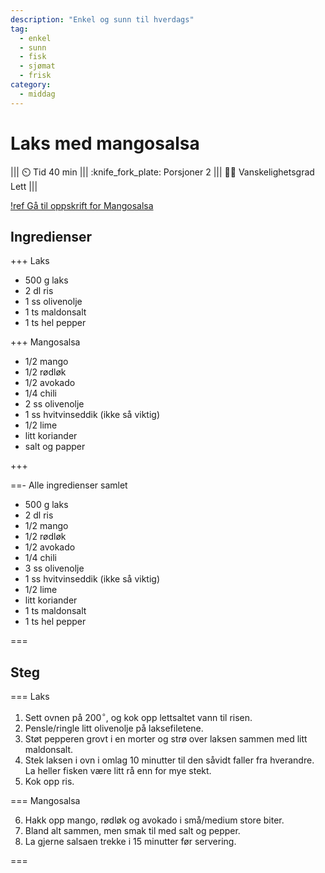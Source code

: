 ```yaml
---
description: "Enkel og sunn til hverdags"
tag:
  - enkel
  - sunn
  - fisk
  - sjømat
  - frisk
category:
  - middag
---
```


# Laks med mangosalsa

||| :timer_clock: Tid
40 min
||| :knife_fork_plate: Porsjoner
2
||| :cook: Vanskelighetsgrad
Lett
|||

[!ref Gå til oppskrift for Mangosalsa](/enkel-servering/mangosalsa.md)

## Ingredienser

+++ Laks

- 500 g laks
- 2 dl ris
- 1 ss olivenolje
- 1 ts maldonsalt
- 1 ts hel pepper

+++ Mangosalsa

- 1/2 mango
- 1/2 rødløk
- 1/2 avokado
- 1/4 chili
- 2 ss olivenolje
- 1 ss hvitvinseddik (ikke så viktig)
- 1/2 lime
- litt koriander
- salt og papper

+++

==- Alle ingredienser samlet

- 500 g laks
- 2 dl ris
- 1/2 mango
- 1/2 rødløk
- 1/2 avokado
- 1/4 chili
- 3 ss olivenolje
- 1 ss hvitvinseddik (ikke så viktig)
- 1/2 lime
- litt koriander
- 1 ts maldonsalt
- 1 ts hel pepper

===

## Steg

=== Laks

1. Sett ovnen på $200^\circ$, og kok opp lettsaltet vann til risen.
2. Pensle/ringle litt olivenolje på laksefiletene.
3. Støt pepperen grovt i en morter og strø over laksen sammen med litt maldonsalt.
4. Stek laksen i ovn i omlag $10$ minutter til den såvidt faller fra hverandre. La
   heller fisken være litt rå enn for mye stekt.
5. Kok opp ris.

=== Mangosalsa

6. Hakk opp mango, rødløk og avokado i små/medium store biter.
7. Bland alt sammen, men smak til med salt og pepper.
8. La gjerne salsaen trekke i 15 minutter før servering.

===
